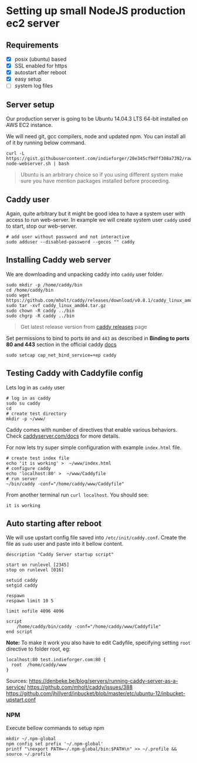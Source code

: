 # Setting up small NodeJS production ec2 server

## Requirements

- [x] posix (ubuntu) based
- [x] SSL enabled for https
- [x] autostart after reboot
- [x] easy setup
- [ ] system log files

## Server setup

Our production server is going to be Ubuntu 14.04.3 LTS 64-bit installed on AWS EC2 instance.

We will need git, gcc compilers, node and updated npm. You can install all of it by running below command.

```
curl -L https://gist.githubusercontent.com/indieforger/20e345cf9dff308a7392/raw/setup-node-webserver.sh | bash
```

> Ubuntu is an arbitrary choice so if you using different system make sure you have mention packages installed before proceeding.

## Caddy user

Again, quite arbitrary but it might be good idea to have a system user with access to run web-server. In example we will create system user `caddy` used to start, stop our web-server.

```
# add user without password and not interactive
sudo adduser --disabled-password --gecos "" caddy
```

## Installing Caddy web server

We are downloading and unpacking caddy into `caddy` user folder.
```
sudo mkdir -p /home/caddy/bin
cd /home/caddy/bin
sudo wget https://github.com/mholt/caddy/releases/download/v0.8.1/caddy_linux_amd64.tar.gz
sudo tar -xvf caddy_linux_amd64.tar.gz
sudo chown -R caddy ../bin
sudo chgrp -R caddy ../bin
```

> Get latest release version from [caddy releases](https://github.com/mholt/caddy/releases) page

Set permissions to bind to ports `80` and `443` as described in **Binding to ports 80 and 443** section in the official caddy [docs](https://caddyserver.com/docs/automatic-https)
```
sudo setcap cap_net_bind_service=+ep caddy
```

## Testing Caddy with Caddyfile config

Lets log in as `caddy` user

```
# log in as caddy
sudo su caddy
cd
# create test directory
mkdir -p ~/www/
```

Caddy comes with number of directives that enable various behaviors. Check [caddyserver.com/docs](https://caddyserver.com/docs) for more details.

For now lets try super simple configuration with example `index.html` file.

```
# create test index file
echo 'it is working' >  ~/www/index.html
# configure caddy
echo 'localhost:80' >  ~/www/Caddyfile
# run server
~/bin/caddy -conf="/home/caddy/www/Caddyfile"
```

From another terminal run `curl localhost`. You should see:
```
it is working
```

## Auto starting after reboot

We will use upstart config file saved into `/etc/init/caddy.conf`.
Create the file as `sudo` user and paste into it bellow content.

```
description "Caddy Server startup script"

start on runlevel [2345]
stop on runlevel [016]

setuid caddy
setgid caddy

respawn
respawn limit 10 5

limit nofile 4096 4096

script
    /home/caddy/bin/caddy -conf="/home/caddy/www/Caddyfile"
end script
```

**Note:** To make it work you also have to edit Cadyfile, specifying setting `root` directive to folder root, eg:
```
localhost:80 test.indieforger.com:80 {
  root  /home/caddy/www
}
```

Sources:
https://denbeke.be/blog/servers/running-caddy-server-as-a-service/
https://github.com/mholt/caddy/issues/388
https://github.com/jhillyerd/inbucket/blob/master/etc/ubuntu-12/inbucket-upstart.conf


### NPM

Execute bellow commands to setup npm
```
mkdir ~/.npm-global
npm config set prefix '~/.npm-global'
printf "\nexport PATH=~/.npm-global/bin:$PATH\n" >> ~/.profile && source ~/.profile
```
